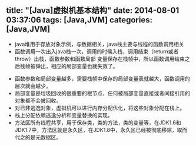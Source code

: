 title: "[Java]虚拟机基本结构"
date: 2014-08-01 03:37:06
tags: [Java,JVM]
categories: [Java,JVM]
---
* java堆用于存放对象示例，与数据相关，java栈主要与线程的函数调用相关
* 函数调用一次出入java栈一次，调用的时候入栈，调用结束（return或者throw）出栈，函数参数和函数局部  变量保存在栈帧中，所以函数调用结束之后栈帧被弹出，相应的局部变量也就失效了。
<!--more-->
* 函数参数和局部变量越多，需要栈帧中保存的局部变量表就越大，函数调用的层次就会越少。
* 局部变量是垃圾回收的很重要的根节点，任何被局部变量直接或者间接引用的对象都不会被回收。
* 对已非逃逸对象，虚拟机可以进行内存分配优化，将这些对象分配在栈上。
* 栈上分配依赖逃逸分析和变量替换的实现。
* 方法区所有线程共享，用于保存类，类的方法，类的变量等，在JDK1.6和JDK1.7中，方法区就是永久区，在JDK1.8中，永久区已经被彻底移除，取而代之的是元数据区。
